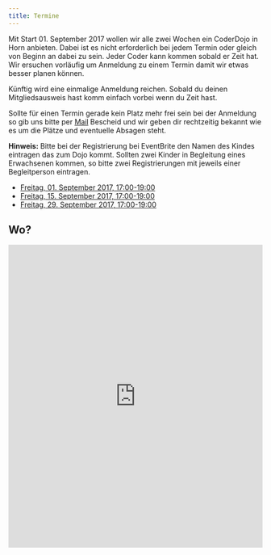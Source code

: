 ```yaml
---
title: Termine
---
```


Mit Start 01. September 2017 wollen wir alle zwei Wochen ein CoderDojo in Horn anbieten. Dabei ist es nicht erforderlich bei jedem Termin oder gleich von Beginn an dabei zu sein. Jeder Coder kann kommen sobald er Zeit hat. Wir ersuchen vorläufig um Anmeldung zu einem Termin damit wir etwas besser planen können. 

Künftig wird eine einmalige Anmeldung reichen. Sobald du deinen Mitgliedsausweis hast komm einfach vorbei wenn du Zeit hast.

Sollte für einen Termin gerade kein Platz mehr frei sein bei der Anmeldung so gib uns bitte per [Mail](mailto:info@horn.coderdojo.net) Bescheid und wir geben dir rechtzeitig bekannt wie es um die Plätze und eventuelle Absagen steht.

**Hinweis:** Bitte bei der Registrierung bei EventBrite den Namen des Kindes eintragen das zum Dojo kommt. Sollten zwei Kinder in Begleitung eines Erwachsenen kommen, so bitte zwei Registrierungen mit jeweils einer Begleitperson eintragen.

- [Freitag, 01. September 2017, 17:00-19:00](https://www.eventbrite.com/e/coderdojo-horn-tickets-36929997617?aff=utm_source%3Deb_email%26utm_medium%3Demail%26utm_campaign%3Dnew_event_email&utm_term=eventurl_text)
- [Freitag, 15. September 2017, 17:00-19:00](https://www.eventbrite.com/e/coderdojo-horn-tickets-36982836660?aff=utm_source%3Deb_email%26utm_medium%3Demail%26utm_campaign%3Dnew_event_email&utm_term=eventurl_text)
- [Freitag, 29. September 2017, 17:00-19:00](https://www.eventbrite.com/e/coderdojo-horn-tickets-36982852708?aff=utm_source%3Deb_email%26utm_medium%3Demail%26utm_campaign%3Dnew_event_email&utm_term=eventurl_text)


 

## Wo?

<iframe src="https://www.google.at/maps/embed?pb=!1m18!1m12!1m3!1d2635.1057260246703!2d15.65365651624135!3d48.66522072224143!2m3!1f0!2f0!3f0!3m2!1i1024!2i768!4f13.1!3m3!1m2!1s0x4772bcd402882329%3A0x8159ba2bc9c6c423!2sVolkshochschule+Horn!5e0!3m2!1sen!2sat!4v1502741366658" width="100%" height="600" frameborder="0" style="border:0" allowfullscreen></iframe>